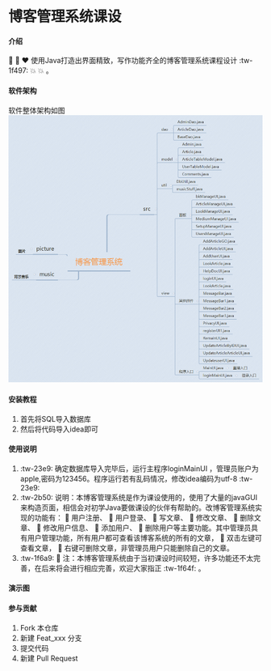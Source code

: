 # 博客管理系统课设

#### 介绍
 :yellow_heart:  :purple_heart:  :heart: 使用Java打造出界面精致，写作功能齐全的博客管理系统课程设计 :tw-1f497: :boom:  :collision:  。

#### 软件架构
软件整体架构如图
![输入图片说明](src/top/picture/structure.png)




#### 安装教程

1.  首先将SQL导入数据库
2.  然后将代码导入idea即可


#### 使用说明

1.   :tw-23e9: 确定数据库导入完毕后，运行主程序loginMainUI ，管理员账户为apple,密码为123456。程序运行若有乱码情况，修改idea编码为utf-8 :tw-23e9: 
2.   :tw-2b50: 说明：本博客管理系统是作为课设使用的，使用了大量的javaGUI来构造页面，相信会对初学Java要做课设的伙伴有帮助的。改博客管理系统实现的功能有： :lollipop: 用户注册、 :honey_pot: 用户登录、 :apple: 写文章、 :tangerine: 修改文章、 :lemon: 删除文章、 :cherries: 修改用户信息、 :watermelon: 添加用户、 :peach: 删除用户等主要功能。其中管理员具有用户管理功能，所有用户都可查看该博客系统的所有的文章， :cake: 双击左键可查看文章， :shaved_ice: 右键可删除文章，非管理员用户只能删除自己的文章。
3.   :tw-1f6a9: :eyes:  注：本博客管理系统由于当初课设时间较短，许多功能还不太完善，在后来将会进行相应完善，欢迎大家指正 :tw-1f64f: 。


#### 演示图



#### 参与贡献

1.  Fork 本仓库
2.  新建 Feat_xxx 分支
3.  提交代码
4.  新建 Pull Request
